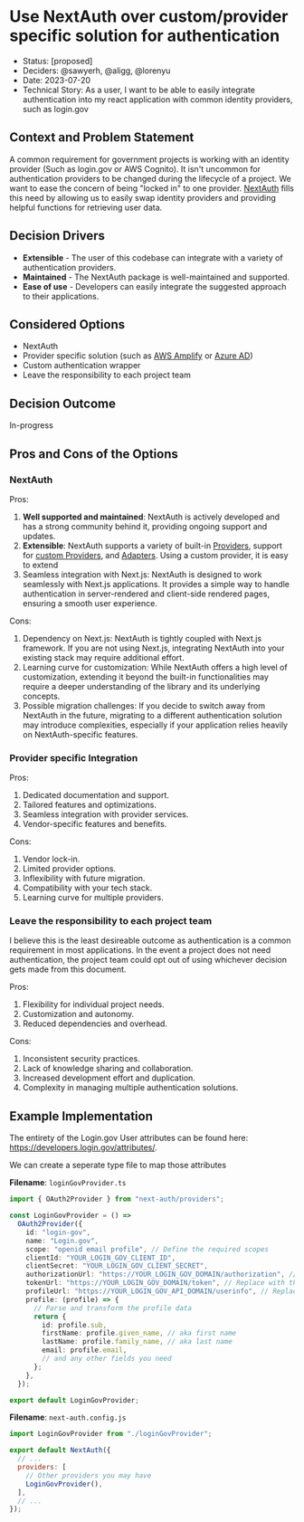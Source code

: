 # Use NextAuth over custom/provider specific solution for authentication

- Status: [proposed]
- Deciders: @sawyerh, @aligg, @lorenyu
- Date: 2023-07-20
- Technical Story: As a user, I want to be able to easily integrate authentication into my react application with common identity providers, such as login.gov

## Context and Problem Statement

A common requirement for government projects is working with an identity provider (Such as login.gov or AWS Cognito). It isn't uncommon for authentication providers to be changed during the lifecycle of a project. We want to ease the concern of being "locked in" to one provider. [NextAuth](https://next-auth.js.org/) fills this need by allowing us to easily swap identity providers and providing helpful functions for retrieving user data.

## Decision Drivers

- **Extensible** - The user of this codebase can integrate with a variety of authentication providers.
- **Maintained** - The NextAuth package is well-maintained and supported.
- **Ease of use** - Developers can easily integrate the suggested approach to their applications.


## Considered Options

- NextAuth
- Provider specific solution (such as [AWS Amplify](https://aws.amazon.com/amplify/) or [Azure AD](https://azure.microsoft.com/en-us/products/active-directory))
- Custom authentication wrapper
- Leave the responsibility to each project team

## Decision Outcome

In-progress

## Pros and Cons of the Options

### NextAuth

Pros:

1. **Well supported and maintained**: NextAuth is actively developed and has a strong community behind it, providing ongoing support and updates.
2. **Extensible**: NextAuth supports a variety of built-in [Providers](https://next-auth.js.org/providers/), support for [custom Providers](https://next-auth.js.org/configuration/providers/oauth#using-a-custom-provider), and [Adapters](https://next-auth.js.org/adapters). Using a custom provider, it is easy to extend 
3. Seamless integration with Next.js: NextAuth is designed to work seamlessly with Next.js applications. It provides a simple way to handle authentication in server-rendered and client-side rendered pages, ensuring a smooth user experience.

Cons:
1.	Dependency on Next.js: NextAuth is tightly coupled with Next.js framework. If you are not using Next.js, integrating NextAuth into your existing stack may require additional effort.
2.	Learning curve for customization: While NextAuth offers a high level of customization, extending it beyond the built-in functionalities may require a deeper understanding of the library and its underlying concepts.
3.	Possible migration challenges: If you decide to switch away from NextAuth in the future, migrating to a different authentication solution may introduce complexities, especially if your application relies heavily on NextAuth-specific features.


### Provider specific Integration

Pros:
1.	Dedicated documentation and support.
2.	Tailored features and optimizations.
3.	Seamless integration with provider services.
4.	Vendor-specific features and benefits.

Cons:
1.	Vendor lock-in.
2.	Limited provider options.
3.	Inflexibility with future migration.
4.	Compatibility with your tech stack.
5.	Learning curve for multiple providers.
  


### Leave the responsibility to each project team

I believe this is the least desireable outcome as authentication is a common requirement in most applications. In the event a project does not need authentication, the project team could opt out of using whichever decision gets made from this document.

Pros:
1.	Flexibility for individual project needs.
2.	Customization and autonomy.
3.	Reduced dependencies and overhead.

Cons:
1.	Inconsistent security practices.
2.	Lack of knowledge sharing and collaboration.
3.	Increased development effort and duplication.
4.	Complexity in managing multiple authentication solutions.

## Example Implementation

The entirety of the Login.gov User attributes can be found here: https://developers.login.gov/attributes/. 

We can create a seperate type file to map those attributes 

**Filename**: `loginGovProvider.ts`
```ts
import { OAuth2Provider } from "next-auth/providers";

const LoginGovProvider = () =>
  OAuth2Provider({
    id: "login-gov",
    name: "Login.gov",
    scope: "openid email profile", // Define the required scopes
    clientId: "YOUR_LOGIN_GOV_CLIENT_ID",
    clientSecret: "YOUR_LOGIN_GOV_CLIENT_SECRET",
    authorizationUrl: "https://YOUR_LOGIN_GOV_DOMAIN/authorization", // Replace with the actual login.gov domain
    tokenUrl: "https://YOUR_LOGIN_GOV_DOMAIN/token", // Replace with the actual login.gov domain
    profileUrl: "https://YOUR_LOGIN_GOV_API_DOMAIN/userinfo", // Replace with the actual login.gov API domain
    profile: (profile) => {
      // Parse and transform the profile data
      return {
        id: profile.sub,
        firstName: profile.given_name, // aka first name
        lastName: profile.family_name, // aka last name
        email: profile.email,
        // and any other fields you need
      };
    },
  });

export default LoginGovProvider;
```

**Filename**: `next-auth.config.js`
```js
import LoginGovProvider from "./loginGovProvider";

export default NextAuth({
  // ...
  providers: [
    // Other providers you may have
    LoginGovProvider(),
  ],
  // ...
});
```

